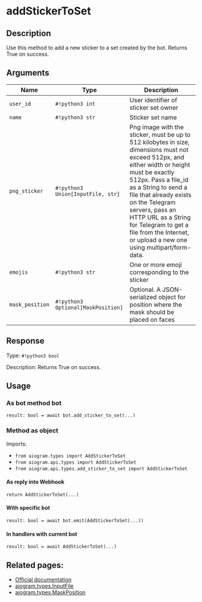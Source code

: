 # addStickerToSet

## Description

Use this method to add a new sticker to a set created by the bot. Returns True on success.


## Arguments

| Name | Type | Description |
| - | - | - |
| `user_id` | `#!python3 int` | User identifier of sticker set owner |
| `name` | `#!python3 str` | Sticker set name |
| `png_sticker` | `#!python3 Union[InputFile, str]` | Png image with the sticker, must be up to 512 kilobytes in size, dimensions must not exceed 512px, and either width or height must be exactly 512px. Pass a file_id as a String to send a file that already exists on the Telegram servers, pass an HTTP URL as a String for Telegram to get a file from the Internet, or upload a new one using multipart/form-data. |
| `emojis` | `#!python3 str` | One or more emoji corresponding to the sticker |
| `mask_position` | `#!python3 Optional[MaskPosition]` | Optional. A JSON-serialized object for position where the mask should be placed on faces |



## Response

Type: `#!python3 bool`

Description: Returns True on success.


## Usage


### As bot method bot

```python3
result: bool = await bot.add_sticker_to_set(...)
```

### Method as object

Imports:

- `from aiogram.types import AddStickerToSet`
- `from aiogram.api.types import AddStickerToSet`
- `from aiogram.api.types.add_sticker_to_set import AddStickerToSet`

#### As reply into Webhook
```python3
return AddStickerToSet(...)
```

#### With specific bot
```python3
result: bool = await bot.emit(AddStickerToSet(...))
```

#### In handlers with current bot
```python3
result: bool = await AddStickerToSet(...)
```


## Related pages:

- [Official documentation](https://core.telegram.org/bots/api#addstickertoset)
- [aiogram.types.InputFile](../types/input_file.md)
- [aiogram.types.MaskPosition](../types/mask_position.md)
